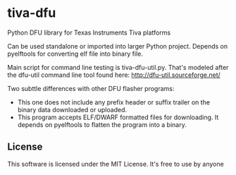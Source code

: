 # tiva-dfu
Python DFU library for Texas Instruments Tiva platforms

Can be used standalone or imported into larger Python project. Depends on pyelftools for converting elf file into binary file.

Main script for command line testing is tiva-dfu-util.py. That's modeled after the dfu-util command line tool found here: http://dfu-util.sourceforge.net/

Two subttle differences with other DFU flasher programs:
* This one does not include any prefix header or suffix trailer on the binary data downloaded or uploaded.
* This program accepts ELF/DWARF formatted files for downloading. It depends on pyelftools to flatten the program into a binary.

## License
This software is licensed under the MIT License. It's free to use by anyone
